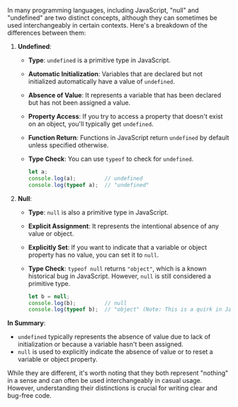 In many programming languages, including JavaScript, "null" and "undefined" are two distinct concepts, although they can sometimes be used interchangeably in certain contexts. Here's a breakdown of the differences between them:

1. **Undefined**:
   - **Type**: `undefined` is a primitive type in JavaScript.
   - **Automatic Initialization**: Variables that are declared but not initialized automatically have a value of `undefined`.
   - **Absence of Value**: It represents a variable that has been declared but has not been assigned a value.
   - **Property Access**: If you try to access a property that doesn't exist on an object, you'll typically get `undefined`.
   - **Function Return**: Functions in JavaScript return `undefined` by default unless specified otherwise.
   - **Type Check**: You can use `typeof` to check for `undefined`.

     ```javascript
     let a;
     console.log(a);         // undefined
     console.log(typeof a);  // "undefined"
     ```

2. **Null**:
   - **Type**: `null` is also a primitive type in JavaScript.
   - **Explicit Assignment**: It represents the intentional absence of any value or object.
   - **Explicitly Set**: If you want to indicate that a variable or object property has no value, you can set it to `null`.
   - **Type Check**: `typeof null` returns `"object"`, which is a known historical bug in JavaScript. However, `null` is still considered a primitive type.

     ```javascript
     let b = null;
     console.log(b);         // null
     console.log(typeof b);  // "object" (Note: This is a quirk in JavaScript)
     ```

**In Summary**:
- `undefined` typically represents the absence of value due to lack of initialization or because a variable hasn't been assigned.
- `null` is used to explicitly indicate the absence of value or to reset a variable or object property.

While they are different, it's worth noting that they both represent "nothing" in a sense and can often be used interchangeably in casual usage. However, understanding their distinctions is crucial for writing clear and bug-free code.